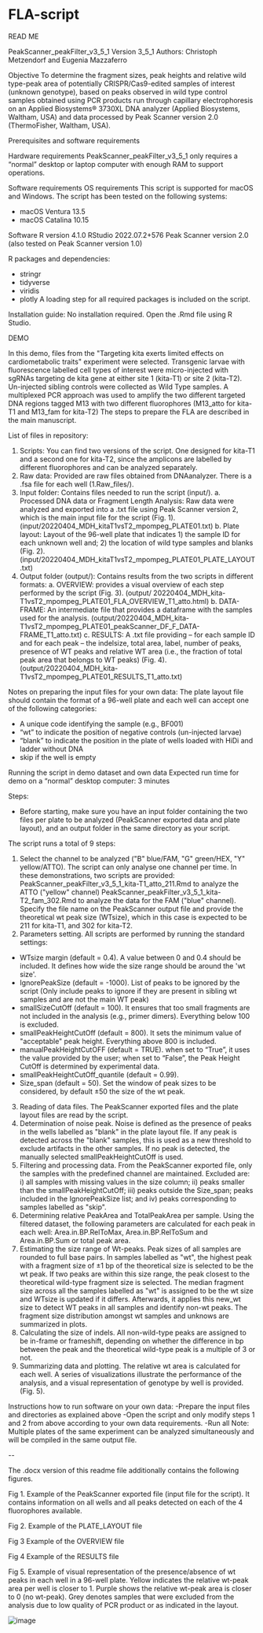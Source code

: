 # FLA-script
READ ME

PeakScanner_peakFilter_v3_5_1
Version 3_5_1
Authors: Christoph Metzendorf and Eugenia Mazzaferro

Objective
To determine the fragment sizes, peak heights and relative wild type-peak area of potentially CRISPR/Cas9-edited samples of interest (unknown genotype), based on peaks observed in wild type control samples obtained using PCR products run through capillary electrophoresis on an Applied Biosystems® 3730XL DNA analyzer (Applied Biosystems, Waltham, USA) and data processed by Peak Scanner version 2.0 (ThermoFisher, Waltham, USA).

Prerequisites and software requirements

Hardware requirements 
PeakScanner_peakFilter_v3_5_1 only requires a “normal” desktop or laptop computer with enough RAM to support operations. 

Software requirements
OS requirements
This script is supported for macOS and Windows. The script has been tested on the following systems:

-	macOS Ventura 13.5
-	macOS Catalina 10.15

Software
R version 4.1.0
RStudio 2022.07.2+576 
Peak Scanner version 2.0 (also tested on Peak Scanner version 1.0)

R packages and dependencies: 
-	stringr
-	tidyverse 
-	viridis 
-	plotly
A loading step for all required packages is included on the script.

Installation guide: 
No installation required. Open the .Rmd file using R Studio. 

DEMO 

In this demo, files from the "Targeting kita exerts limited effects on cardiometabolic traits" experiment were selected.  Transgenic larvae with fluorescence labelled cell types of interest were micro-injected with sgRNAs targeting de kita gene at either site 1 (kita-T1) or site 2 (kita-T2). Un-injected sibling controls were collected as Wild Type samples. A multiplexed PCR approach was used to amplify the two different targeted DNA regions tagged M13 with two different fluorophores (M13_atto for kita-T1 and M13_fam for kita-T2) The steps to prepare the FLA are described in the main manuscript. 

List of files in repository: 
	
1.	Scripts: You can find two versions of the script. One designed for kita-T1 and a second one for kita-T2, since the amplicons are labelled by different fluorophores and can be analyzed separately.
2.	Raw data: Provided are raw files obtained from DNAanalyzer. There is a .fsa file for each well (1.Raw_files/).
3.	Input folder: Contains files needed to run the script (input/).
a.	Processed DNA data or Fragment Length Analysis:  Raw data were analyzed and exported into a .txt file using Peak Scanner version 2, which is the main input file for the script (Fig. 1). (input/20220404_MDH_kitaT1vsT2_mpompeg_PLATE01.txt)
b.	Plate layout: Layout of the 96-well plate that indicates 1) the sample ID for each unknown well and; 2) the location of wild type samples and blanks (Fig. 2). (input/20220404_MDH_kitaT1vsT2_mpompeg_PLATE01_PLATE_LAYOUT.txt)
4.	Output folder (output/): Contains results from the two scripts in different formats: 
a.	OVERVIEW: provides a visual overview of each step performed by the script (Fig. 3). (output/ 20220404_MDH_kita-T1vsT2_mpompeg_PLATE01_FLA_OVERVIEW_T1_atto.html) 
b.	DATA-FRAME: An intermediate file that provides a dataframe with the samples used for the analysis. (output/20220404_MDH_kita-T1vsT2_mpompeg_PLATE01_peakScanner_DF_F_DATA-FRAME_T1_atto.txt)
c.	RESULTS: A .txt file providing – for each sample ID and for each peak – the indelsize, total area, label, number of peaks, presence of WT peaks and relative WT area (i.e., the fraction of total peak area that belongs to WT peaks) (Fig. 4). (output/20220404_MDH_kita-T1vsT2_mpompeg_PLATE01_RESULTS_T1_atto.txt)

Notes on preparing the input files for your own data:
The plate layout file should contain the format of a 96-well plate and each well can accept one of the following categories: 
-	A unique code identifying the sample (e.g., BF001)
-	“wt” to indicate the position of negative controls (un-injected larvae)
-	“blank” to indicate the position in the plate of wells loaded with HiDi and ladder without DNA 
-	skip if the well is empty

Running the script in demo dataset and own data
Expected run time for demo on a “normal” desktop computer: 3 minutes

Steps:
-	Before starting, make sure you have an input folder containing the two files per plate to be analyzed (PeakScanner exported data and plate layout), and an output folder in the same directory as your script.

The script runs a total of 9 steps:
1.	Select the channel to be analyzed ("B" blue/FAM, "G" green/HEX, "Y" yellow/ATTO). The script can only analyse one channel per time. In these demonstrations, two scripts are provided: PeakScanner_peakFilter_v3_5_1_kita-T1_atto_211.Rmd to analyze the ATTO ("yellow" channel) PeakScanner_peakFilter_v3_5_1_kita-T2_fam_302.Rmd to analyze the data for the FAM ("blue" channel). 
Specify the file name on the PeakScanner output file and provide the theoretical wt peak size (WTsize), which in this case is expected to be 211 for kita-T1, and 302 for kita-T2. 
2.	Parameters setting.  All scripts are performed by running the standard settings:
-	WTsize margin (default = 0.4). A value between 0 and 0.4 should be included. It defines how wide the size range should be around the 'wt size'. 
-	IgnorePeakSize (default = -1000). List of peaks to be ignored by the script (Only include peaks to ignore if they are present in sibling wt samples and are not the main WT peak)
-	smallSizeCutOff (default = 100). It ensures that too small fragments are not included in the analysis (e.g., primer dimers). Everything below 100 is excluded.
-	smallPeakHeightCutOff (default = 800). It sets the minimum value of "acceptable" peak height. Everything above 800 is included.
-	manualPeakHeightCutOFF (default = TRUE). when set to “True”, it uses the value provided by the user; when set to “False”, the Peak Height CutOff is determined by experimental data.
-	smallPeakHeightCutOff_quantile (default = 0.99).
-	Size_span (default = 50). Set the window of peak sizes to be considered, by default ±50 the size of the wt peak.
3.	Reading of data files. The PeakScanner exported files and the plate layout files are read by the script. 
4.	Determination of noise peak. Noise is defined as the presence of peaks in the wells labelled as "blank" in the plate layout file. If any peak is detected across the "blank" samples, this is used as a new threshold to exclude artifacts in the other samples. If no peak is detected, the manually selected smallPeakHeightCutOff  is used.
5.	Filtering and processing data. From the PeakScanner exported file, only the samples with the predefined channel are maintained. Excluded are: i) all samples with missing values in the size column; ii) peaks smaller than the smallPeakHeightCutOff; iii) peaks outside the Size_span; peaks included in the IgnorePeakSize list; and iv) peaks corresponding to samples labelled as "skip". 
6.	Determining relative PeakArea and TotalPeakArea per sample. Using the filtered dataset, the following parameters are calculated for each peak in each well: Area.in.BP.RelToMax, Area.in.BP.RelToSum and Area.in.BP.Sum or total peak area.
7.	Estimating the size range of Wt-peaks. Peak sizes of all samples are rounded to full base pairs. In samples labelled as "wt", the highest peak with a fragment size of ±1 bp of the theoretical size is selected to be the wt peak. If two peaks are within this size range, the peak closest to the theoretical wild-type fragment size is selected. The median fragment size across all the samples labelled as "wt" is assigned to be the wt size and WTsize is updated if it differs. Afterwards, it applies this new_wt size to detect WT peaks in all samples and identify non-wt peaks. The fragment size distribution amongst wt samples and unknows are summarized in plots.  
8.	Calculating the size of indels. All non-wild-type peaks are assigned to be in-frame or frameshift, depending on whether the difference in bp between the peak and the theoretical wild-type peak is a multiple of 3 or not.
9.	Summarizing data and plotting. The relative wt area is calculated for each well. A series of visualizations illustrate the performance of the analysis, and a visual representation of genotype by well is provided. (Fig. 5).

Instructions how to run software on your own data: 
-Prepare the input files and directories as explained above
-Open the script and only modify steps 1 and 2 from above according to your own data requirements. 
-Run all 
Note: Multiple plates of the same experiment can be analyzed simultaneously and will be compiled in the same output file. 

--

The .docx version of this readme file additionally contains the following figures.

Fig 1. Example of the PeakScanner exported file (input file for the script). It contains information on all wells and all peaks detected on each of the 4 fluorophores available.

Fig 2. Example of the PLATE_LAYOUT file

Fig 3 Example of the OVERVIEW file

Fig 4 Example of the RESULTS file

Fig 5. Example of visual representation of the presence/absence of wt peaks in each well in a 96-well plate. Yellow indicates the relative wt-peak area per well is closer to 1. Purple shows the relative wt-peak area is closer to 0 (no wt-peak). Grey denotes samples that were excluded from the analysis due to low quality of PCR product or as indicated in the layout. 

![image](https://github.com/denHoed-Lab/FLA-script/assets/141336566/1f86ee65-d4b7-4711-a6a1-5dc652f1aff1)
